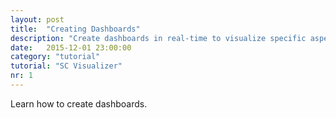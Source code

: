 ```yaml
---
layout: post
title:  "Creating Dashboards"
description: "Create dashboards in real-time to visualize specific aspects of the SocioCortex data model."
date:   2015-12-01 23:00:00
category: "tutorial"
tutorial: "SC Visualizer"
nr: 1
---
```


Learn how to create dashboards.